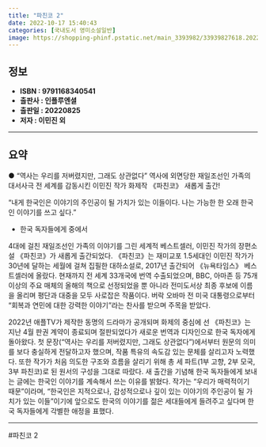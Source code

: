 ```yaml
---
title: "파친코 2"
date: 2022-10-17 15:40:43
categories: [국내도서 영미소설일반]
image: https://shopping-phinf.pstatic.net/main_3393982/33939827618.20220808182811.jpg
---
```


## **정보**

- **ISBN : 9791168340541**
- **출판사 : 인플루엔셜**
- **출판일 : 20220825**
- **저자 : 이민진 외**

------



## **요약**

● “역사는 우리를 저버렸지만, 그래도 상관없다”
역사에 외면당한 재일조선인 가족의 대서사극
전 세계를 감동시킨 이민진 작가 화제작 《파친코》 새롭게 출간!

“내게 한국인은 이야기의 주인공이 될 가치가 있는 이들이다.
나는 가능한 한 오래 한국인 이야기를 쓰고 싶다.” 
- 한국 독자들에게 중에서

4대에 걸친 재일조선인 가족의 이야기를 그린 세계적 베스트셀러, 이민진 작가의 장편소설 《파친코》가 새롭게 출간되었다. 《파친코》는 재미교포 1.5세대인 이민진 작가가 30년에 달하는 세월에 걸쳐 집필한 대하소설로, 2017년 출간되어 《뉴욕타임스》 베스트셀러에 올랐다. 현재까지 전 세계 33개국에 번역 수출되었으며, BBC, 아마존 등 75개 이상의 주요 매체의 올해의 책으로 선정되었을 뿐 아니라 전미도서상 최종 후보에 이름을 올리며 평단과 대중을 모두 사로잡은 작품이다. 버락 오바마 전 미국 대통령으로부터 “회복과 연민에 대한 강력한 이야기”라는 찬사를 받으며 주목을 받았다.

2022년 애플TV가 제작한 동명의 드라마가 공개되며 화제의 중심에 선 《파친코》는 지난 4월 판권 계약이 종료되며 절판되었다가 새로운 번역과 디자인으로 한국 독자에게 돌아왔다. 첫 문장(“역사는 우리를 저버렸지만, 그래도 상관없다”)에서부터 원문의 의미를 보다 충실하게 전달하고자 했으며, 작품 특유의 속도감 있는 문체를 살리고자 노력했다. 또한 작가가 처음 의도한 구조와 흐름을 살리기 위해 총 세 파트(1부 고향, 2부 모국, 3부 파친코)로 된 원서의 구성을 그대로 따랐다. 새 출간을 기념해 한국 독자들에게 보내는 글에는 한국인 이야기를 계속해서 쓰는 이유를 밝혔다. 작가는 “우리가 매력적이기 때문”이라며, “한국인은 지적으로나, 감성적으로나 깊이 있는 이야기의 주인공이 될 가치가 있는 이들”이기에 앞으로도 한국의 이야기를 젊은 세대들에게 들려주고 싶다며 한국 독자들에게 각별한 애정을 표했다.

------

#파친코 2


